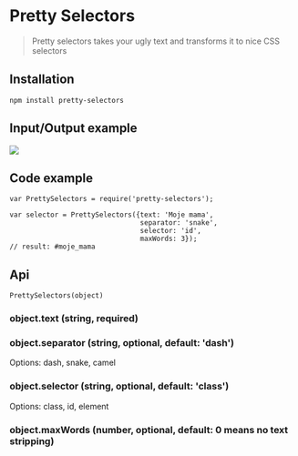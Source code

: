 Pretty Selectors
================

> Pretty selectors takes your ugly text and transforms it to nice CSS selectors

## Installation

`npm install pretty-selectors`

## Input/Output example

![](http://f.cl.ly/items/2H3O3y0z2t46042s0J1i/Screen%20Shot%202014-10-06%20at%2015.55.37.png)

## Code example

    var PrettySelectors = require('pretty-selectors');
    
    var selector = PrettySelectors({text: 'Moje mama', 
                                    separator: 'snake', 
                                    selector: 'id', 
                                    maxWords: 3});
    // result: #moje_mama
    
## Api

    PrettySelectors(object)
    
### object.text (string, required)

### object.separator (string, optional, default: 'dash')

Options: dash, snake, camel

### object.selector (string, optional, default: 'class')

Options: class, id, element

### object.maxWords (number, optional, default: 0 means no text stripping)
  

